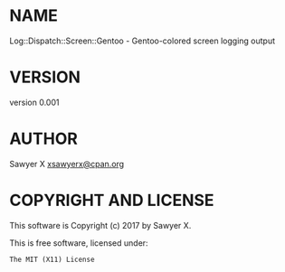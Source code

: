 # NAME

Log::Dispatch::Screen::Gentoo - Gentoo-colored screen logging output

# VERSION

version 0.001

# AUTHOR

Sawyer X <xsawyerx@cpan.org>

# COPYRIGHT AND LICENSE

This software is Copyright (c) 2017 by Sawyer X.

This is free software, licensed under:

    The MIT (X11) License
